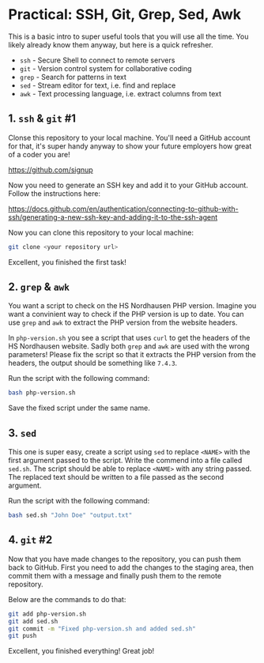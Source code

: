 # Practical: SSH, Git, Grep, Sed, Awk

This is a basic intro to super useful tools that you will use all the time.
You likely already know them anyway, but here is a quick refresher.

* `ssh` - Secure Shell to connect to remote servers
* `git` - Version control system for collaborative coding
* `grep` - Search for patterns in text
* `sed` - Stream editor for text, i.e. find and replace
* `awk` - Text processing language, i.e. extract columns from text

## 1. `ssh` & `git` #1

Clonse this repository to your local machine. You'll need a GitHub account for
that, it's super handy anyway to show your future employers how great of a
coder you are!

https://github.com/signup

Now you need to generate an SSH key and add it to your GitHub account. Follow
the instructions here:

https://docs.github.com/en/authentication/connecting-to-github-with-ssh/generating-a-new-ssh-key-and-adding-it-to-the-ssh-agent

Now you can clone this repository to your local machine:

```bash
git clone <your repository url>
```

Excellent, you finished the first task!

## 2. `grep` & `awk`

You want a script to check on the HS Nordhausen PHP version. Imagine you want a
convinient way to check if the PHP version is up to date. You can use `grep` and
`awk` to extract the PHP version from the website headers.

In `php-version.sh` you see a script that uses `curl` to get the headers of the
HS Nordhausen website. Sadly both `grep` and `awk` are used with the wrong
parameters! Please fix the script so that it extracts the PHP version from the
headers, the output should be something like `7.4.3`.

Run the script with the following command:

```bash
bash php-version.sh
```

Save the fixed script under the same name.

## 3. `sed`

This one is super easy, create a script using `sed` to replace `<NAME>` with
the first argument passed to the script. Write the commend into a file called
`sed.sh`. The script should be able to replace `<NAME>` with any string passed.
The replaced text should be written to a file passed as the second argument.

Run the script with the following command:

```bash
bash sed.sh "John Doe" "output.txt"
```

## 4. `git` #2

Now that you have made changes to the repository, you can push them back to
GitHub. First you need to add the changes to the staging area, then commit them
with a message and finally push them to the remote repository.

Below are the commands to do that:

```bash
git add php-version.sh
git add sed.sh
git commit -m "Fixed php-version.sh and added sed.sh"
git push
```

Excellent, you finished everything! Great job!
